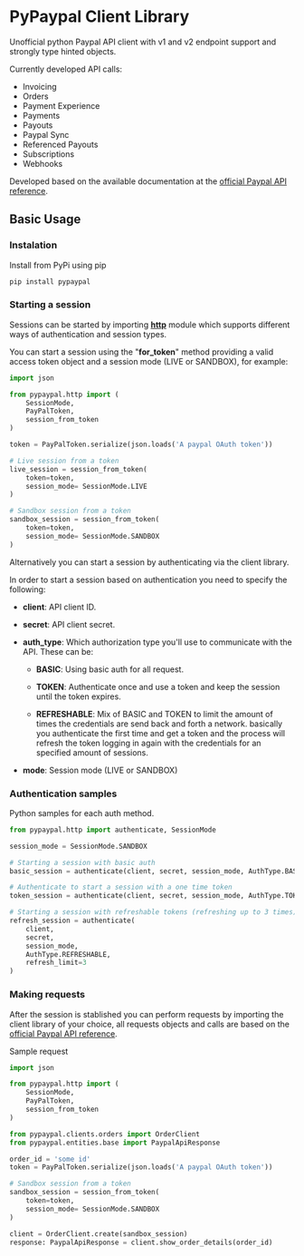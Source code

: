 # PyPaypal Client Library

Unofficial python Paypal API client with v1 and v2 endpoint support and strongly type hinted objects.

Currently developed API calls:

* Invoicing
* Orders
* Payment Experience
* Payments
* Payouts
* Paypal Sync
* Referenced Payouts
* Subscriptions
* Webhooks

Developed based on the available documentation at the [official Paypal API reference][1].

## Basic Usage

### Instalation 

Install from PyPi using pip

```sh
pip install pypaypal
```

### Starting a session

Sessions can be started by importing [**http**][2] module which supports different ways of authentication and session types.

You can start a session using the "**for_token**" method providing a valid access token object and a session mode (LIVE or SANDBOX), for example:

```python
import json

from pypaypal.http import (
    SessionMode, 
    PayPalToken,
    session_from_token
)

token = PayPalToken.serialize(json.loads('A paypal OAuth token'))

# Live session from a token
live_session = session_from_token(
    token=token, 
    session_mode= SessionMode.LIVE
)

# Sandbox session from a token
sandbox_session = session_from_token(
    token=token, 
    session_mode= SessionMode.SANDBOX
)
```

Alternatively you can start a session by authenticating via the client library.

In order to start a session based on authentication you need to specify the following:

* **client**: API client ID.

* **secret**: API client secret.

* **auth_type**: Which authorization type you'll use to communicate with the API. These can be:

    - **BASIC**: Using basic auth for all request.

    - **TOKEN**: Authenticate once and use a token and keep the session until the token expires.

    - **REFRESHABLE**: Mix of BASIC and TOKEN to limit the amount of times the credentials are send back and forth a network. basically you authenticate the first time and get a token and the process will refresh the token logging in again with the credentials for an specified amount of sessions.

* **mode**: Session mode (LIVE or SANDBOX) 

### Authentication samples

Python samples for each auth method.

```python
from pypaypal.http import authenticate, SessionMode

session_mode = SessionMode.SANDBOX

# Starting a session with basic auth
basic_session = authenticate(client, secret, session_mode, AuthType.BASIC)

# Authenticate to start a session with a one time token
token_session = authenticate(client, secret, session_mode, AuthType.TOKEN)

# Starting a session with refreshable tokens (refreshing up to 3 times)
refresh_session = authenticate(
    client, 
    secret, 
    session_mode, 
    AuthType.REFRESHABLE,
    refresh_limit=3
)
```

### Making requests

After the session is stablished you can perform requests by importing the client library of your choice, all requests objects and calls are based on the [official Paypal API reference][1].

Sample request

```python
import json

from pypaypal.http import (
    SessionMode, 
    PayPalToken,
    session_from_token
)

from pypaypal.clients.orders import OrderClient
from pypaypal.entities.base import PaypalApiResponse

order_id = 'some id'
token = PayPalToken.serialize(json.loads('A paypal OAuth token'))

# Sandbox session from a token
sandbox_session = session_from_token(
    token=token, 
    session_mode= SessionMode.SANDBOX
)

client = OrderClient.create(sandbox_session)
response: PaypalApiResponse = client.show_order_details(order_id)
```

[1]:https://developer.paypal.com/docs/api/overview/
[2]:https://github.com/ivcuello/pypaypal/blob/master/pypaypal/http.py